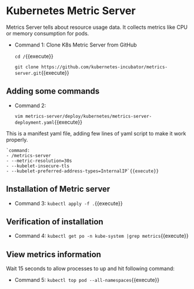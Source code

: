 # Kubernetes Metric Server
  Metrics Server tells about resource usage data. It collects metrics like CPU or memory consumption for pods.
  - Command 1: Clone K8s Metric Server from GitHub
    
    `cd /`{{execute}}<br/>
    
    `git clone https://github.com/kubernetes-incubator/metrics-server.git`{{execute}}

## Adding some commands
  - Command 2: 
    
    `vim metrics-server/deploy/kubernetes/metrics-server-deployment.yaml`{{execute}}
  
  This is a manifest yaml file, adding few lines of yaml script to make it work properly.
    
    `command:
    - /metrics-server
    - --metric-resolution=30s
    - --kubelet-insecure-tls
    - --kubelet-preferred-address-types=InternalIP`{{execute}}
    
## Installation of Metric server
  - Command 3: 
  `kubectl apply -f .`{{execute}}
  
## Verification of installation 
  - Command 4: 
  `kubectl get po -n kube-system |grep metrics`{{execute}}

## View metrics information 
  Wait 15 seconds to allow processes to up and hit following command:
  - Command 5: 
  `kubectl top pod --all-namespaces`{{execute}}
